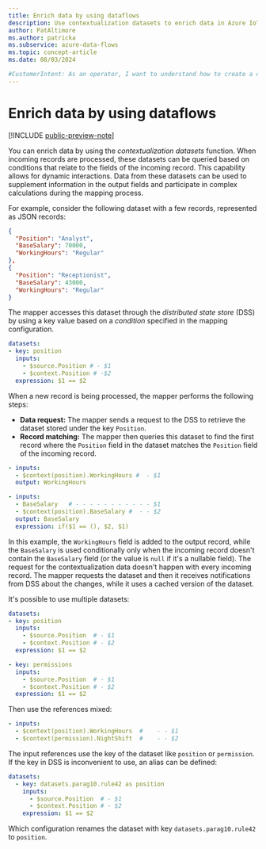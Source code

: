 ```yaml
---
title: Enrich data by using dataflows
description: Use contextualization datasets to enrich data in Azure IoT Operations dataflows.
author: PatAltimore
ms.author: patricka
ms.subservice: azure-data-flows
ms.topic: concept-article
ms.date: 08/03/2024

#CustomerIntent: As an operator, I want to understand how to create a dataflow to enrich data sent to endpoints.
---
```


# Enrich data by using dataflows

[!INCLUDE [public-preview-note](../includes/public-preview-note.md)]

You can enrich data by using the *contextualization datasets* function. When incoming records are processed, these datasets can be queried based on conditions that relate to the fields of the incoming record. This capability allows for dynamic interactions. Data from these datasets can be used to supplement information in the output fields and participate in complex calculations during the mapping process.

For example, consider the following dataset with a few records, represented as JSON records:

```json
{
  "Position": "Analyst",
  "BaseSalary": 70000,
  "WorkingHours": "Regular"
},
{
  "Position": "Receptionist",
  "BaseSalary": 43000,
  "WorkingHours": "Regular"
}
```

The mapper accesses this dataset through the *distributed state store* (DSS) by using a key value based on a *condition* specified in the mapping configuration.

```yaml
datasets:
- key: position
  inputs:
    - $source.Position # - $1
    - $context.Position # -$2
  expression: $1 == $2
```

When a new record is being processed, the mapper performs the following steps:

* **Data request:** The mapper sends a request to the DSS to retrieve the dataset stored under the key `Position`.
* **Record matching:** The mapper then queries this dataset to find the first record where the `Position` field in the dataset matches the `Position` field of the incoming record.

```yaml
- inputs:
  - $context(position).WorkingHours #  - $1 
  output: WorkingHours

- inputs:
  - BaseSalary   # - - - - - - - - - - - $1
  - $context(position).BaseSalary #  - - $2 
  output: BaseSalary
  expression: if($1 == (), $2, $1)
```

In this example, the `WorkingHours` field is added to the output record, while the `BaseSalary` is used conditionally only when the incoming record doesn't contain the `BaseSalary` field (or the value is `null` if it's a nullable field). The request for the contextualization data doesn't happen with every incoming record. The mapper requests the dataset and then it receives notifications from DSS about the changes, while it uses a cached version of the dataset.

It's possible to use multiple datasets:

```yaml
datasets:
- key: position
  inputs:
    - $source.Position  # - $1
    - $context.Position # - $2
  expression: $1 == $2

- key: permissions
  inputs:
    - $source.Position  # - $1
    - $context.Position # - $2
  expression: $1 == $2
```

Then use the references mixed:

```yaml
- inputs:
  - $context(position).WorkingHours  #    - - $1
  - $context(permission).NightShift  #    - - $2
```

The input references use the key of the dataset like `position` or `permission`. If the key in DSS is inconvenient to use, an alias can be defined:

```yaml
datasets:
  - key: datasets.parag10.rule42 as position
    inputs:
      - $source.Position  # - $1
      - $context.Position # - $2
    expression: $1 == $2
```

Which configuration renames the dataset with key `datasets.parag10.rule42` to `position`.
